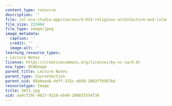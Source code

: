 ```yaml
---
content_type: resource
description: ''
file: /ol-ocw-studio-app/courses/4-614-religious-architecture-and-islamic-cultures-fall-2002/aa4cf29c98279210eb49206837554f34_2071.jpg
file_size: 223464
file_type: image/jpeg
image_metadata:
  caption: ''
  credit: ''
  image-alt: ''
learning_resource_types:
- Lecture Notes
license: https://creativecommons.org/licenses/by-nc-sa/4.0/
ocw_type: OCWImage
parent_title: Lecture Notes
parent_type: CourseSection
parent_uid: 68abeaab-4eff-532c-e858-18d3ffb567bd
resourcetype: Image
title: 2071.jpg
uid: aa4cf29c-9827-9210-eb49-206837554f34
---
```


